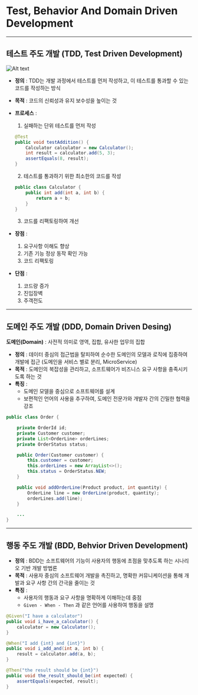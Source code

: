 # Test, Behavior And Domain Driven Development

---

## 테스트 주도 개발 (TDD, Test Driven Development)
![Alt text](image.png)
- **정의** : TDD는 개발 과정에서 테스트를 먼저 작성하고, 이 테스트를 통과할 수 있는 코드를 작성하는 방식
- **목적** : 코드의 신뢰성과 유지 보수성을 높이는 것
- **프로세스** : 
    1. 실패하는 단위 테스트를 먼저 작성
    ```java
    @Test
    public void testAddition() {
        Calculator calculator = new Calculator();
        int result = calculator.add(5, 3);
        assertEquals(8, result);
    }
    ```
    2. 테스트를 통과하기 위한 최소한의 코드를 작성
    ```java
    public class Calculator {
        public int add(int a, int b) {
            return a + b;
        }
    }
    ```
    3. 코드를 리팩토링하여 개선

- **장점** :
    1. 요구사항 이해도 향상
    2. 기존 기능 정상 동작 확인 가능
    3. 코드 리팩토링
- **단점** :
    1. 코드량 증가
    2. 진입장벽
    3. 주객전도

---

## 도메인 주도 개발 (DDD, Domain Driven Desing)
**도메인(Domain)** : 사전적 의미로 영역, 집합, 유사한 업무의 집합
- **정의** : 데이터 중심의 접근법을 탈피하여 순수한 도메인의 모델과 로직에 집중하여 개발에 접근 (도메인을 서비스 별로 분리, MicroService)
- **목적** : 도메인의 복잡성을 관리하고, 소프트웨어가 비즈니스 요구 사항을 충족시키도록 하는 것
- **특징** :
  - 도메인 모델을 중심으로 소프트웨어를 설계
  - 보편적인 언어의 사용을 추구하여, 도메인 전문가와 개발자 간의 긴밀한 협력을 강조
```java
public class Order {

    private OrderId id;
    private Customer customer;
    private List<OrderLine> orderLines;
    private OrderStatus status;

    public Order(Customer customer) {
        this.customer = customer;
        this.orderLines = new ArrayList<>();
        this.status = OrderStatus.NEW;
    }

    public void addOrderLine(Product product, int quantity) {
        OrderLine line = new OrderLine(product, quantity);
        orderLines.add(line);
    }

    ...
}
```


---

## 행동 주도 개발 (BDD, Behvior Driven Development)
- **정의** : BDD는 소프트웨어의 기능이 사용자의 행동에 초점을 맞추도록 하는 시나리오 기반 개발 방법론
- **목적** : 사용자 중심의 소프트웨어 개발을 촉진하고, 명확한 커뮤니케이션을 통해 개발과 요구 사항 간의 간극을 줄이는 것
- **특징** :
  - 사용자의 행동과 요구 사항을 명확하게 이해하는데 중점
  - `Given - When - Then` 과 같은 언어를 사용하여 행동을 설명
```java
@Given("I have a calculator")
public void i_have_a_calculator() {
    calculator = new Calculator();
}

@When("I add {int} and {int}")
public void i_add_and(int a, int b) {
    result = calculator.add(a, b);
}

@Then("the result should be {int}")
public void the_result_should_be(int expected) {
    assertEquals(expected, result);
}
```